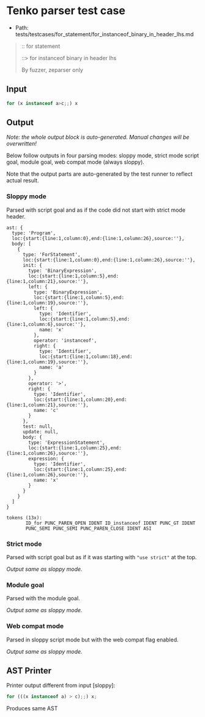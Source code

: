 # Tenko parser test case

- Path: tests/testcases/for_statement/for_instanceof_binary_in_header_lhs.md

> :: for statement
>
> ::> for instanceof binary in header lhs
>
> By fuzzer, zeparser only


## Input

`````js
for (x instanceof a>c;;) x
`````

## Output

_Note: the whole output block is auto-generated. Manual changes will be overwritten!_

Below follow outputs in four parsing modes: sloppy mode, strict mode script goal, module goal, web compat mode (always sloppy).

Note that the output parts are auto-generated by the test runner to reflect actual result.

### Sloppy mode

Parsed with script goal and as if the code did not start with strict mode header.

`````
ast: {
  type: 'Program',
  loc:{start:{line:1,column:0},end:{line:1,column:26},source:''},
  body: [
    {
      type: 'ForStatement',
      loc:{start:{line:1,column:0},end:{line:1,column:26},source:''},
      init: {
        type: 'BinaryExpression',
        loc:{start:{line:1,column:5},end:{line:1,column:21},source:''},
        left: {
          type: 'BinaryExpression',
          loc:{start:{line:1,column:5},end:{line:1,column:19},source:''},
          left: {
            type: 'Identifier',
            loc:{start:{line:1,column:5},end:{line:1,column:6},source:''},
            name: 'x'
          },
          operator: 'instanceof',
          right: {
            type: 'Identifier',
            loc:{start:{line:1,column:18},end:{line:1,column:19},source:''},
            name: 'a'
          }
        },
        operator: '>',
        right: {
          type: 'Identifier',
          loc:{start:{line:1,column:20},end:{line:1,column:21},source:''},
          name: 'c'
        }
      },
      test: null,
      update: null,
      body: {
        type: 'ExpressionStatement',
        loc:{start:{line:1,column:25},end:{line:1,column:26},source:''},
        expression: {
          type: 'Identifier',
          loc:{start:{line:1,column:25},end:{line:1,column:26},source:''},
          name: 'x'
        }
      }
    }
  ]
}

tokens (13x):
       ID_for PUNC_PAREN_OPEN IDENT ID_instanceof IDENT PUNC_GT IDENT
       PUNC_SEMI PUNC_SEMI PUNC_PAREN_CLOSE IDENT ASI
`````

### Strict mode

Parsed with script goal but as if it was starting with `"use strict"` at the top.

_Output same as sloppy mode._

### Module goal

Parsed with the module goal.

_Output same as sloppy mode._

### Web compat mode

Parsed in sloppy script mode but with the web compat flag enabled.

_Output same as sloppy mode._

## AST Printer

Printer output different from input [sloppy]:

````js
for (((x instanceof a) > c);;) x;
````

Produces same AST
